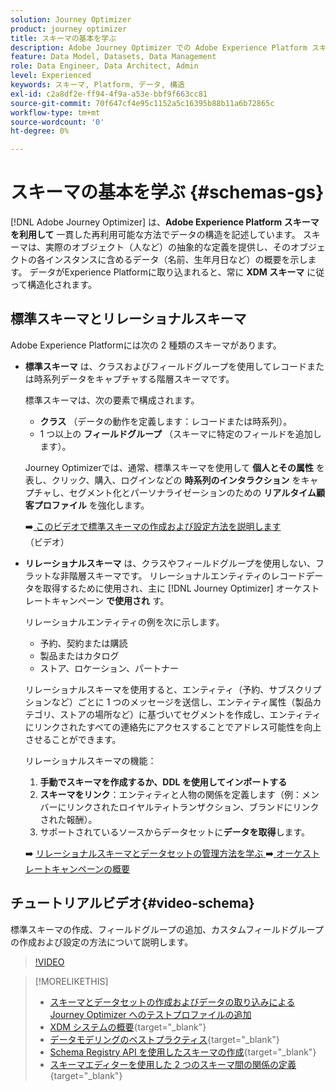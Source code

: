 ```yaml
---
solution: Journey Optimizer
product: journey optimizer
title: スキーマの基本を学ぶ
description: Adobe Journey Optimizer での Adobe Experience Platform スキーマの使用方法について説明します。
feature: Data Model, Datasets, Data Management
role: Data Engineer, Data Architect, Admin
level: Experienced
keywords: スキーマ, Platform, データ, 構造
exl-id: c2a8df2e-ff94-4f9a-a53e-bbf9f663cc81
source-git-commit: 70f647cf4e95c1152a5c16395b88b11a6b72865c
workflow-type: tm+mt
source-wordcount: '0'
ht-degree: 0%

---
```


# スキーマの基本を学ぶ {#schemas-gs}

[!DNL Adobe Journey Optimizer] は、**Adobe Experience Platform スキーマを利用して** 一貫した再利用可能な方法でデータの構造を記述しています。 スキーマは、実際のオブジェクト（人など）の抽象的な定義を提供し、そのオブジェクトの各インスタンスに含めるデータ（名前、生年月日など）の概要を示します。 データがExperience Platformに取り込まれると、常に **XDM スキーマ** に従って構造化されます。

## 標準スキーマとリレーショナルスキーマ

Adobe Experience Platformには次の 2 種類のスキーマがあります。

* **標準スキーマ** は、クラスおよびフィールドグループを使用してレコードまたは時系列データをキャプチャする階層スキーマです。

  標準スキーマは、次の要素で構成されます。

   * **クラス** （データの動作を定義します：レコードまたは時系列）。
   * 1 つ以上の **フィールドグループ** （スキーマに特定のフィールドを追加します）。

  Journey Optimizerでは、通常、標準スキーマを使用して **個人とその属性** を表し、クリック、購入、ログインなどの **時系列のインタラクション** をキャプチャし、セグメント化とパーソナライゼーションのための **リアルタイム顧客プロファイル** を強化します。

  ➡️[ このビデオで標準スキーマの作成および設定方法を説明します ](#video-schema) （ビデオ）

* **リレーショナルスキーマ** は、クラスやフィールドグループを使用しない、フラットな非階層スキーマです。 リレーショナルエンティティのレコードデータを取得するために使用され、主に [!DNL Journey Optimizer] オーケストレートキャンペーン **で使用され** す。

  リレーショナルエンティティの例を次に示します。
   * 予約、契約または購読
   * 製品またはカタログ
   * ストア、ロケーション、パートナー

  リレーショナルスキーマを使用すると、エンティティ（予約、サブスクリプションなど）ごとに 1 つのメッセージを送信し、エンティティ属性（製品カテゴリ、ストアの場所など）に基づいてセグメントを作成し、エンティティにリンクされたすべての連絡先にアクセスすることでアドレス可能性を向上させることができます。

  リレーショナルスキーマの機能：

   1. **手動でスキーマを作成するか、DDL を使用してインポートする**
   1. **スキーマをリンク**：エンティティと人物の関係を定義します（例：メンバーにリンクされたロイヤルティトランザクション、ブランドにリンクされた報酬）。
   1. サポートされているソースからデータセットに&#x200B;**データを取得**&#x200B;します。

  ➡️ [ リレーショナルスキーマとデータセットの管理方法を学ぶ ](../orchestrated/gs-schemas.md)
➡️[ オーケストレートキャンペーンの概要 ](../orchestrated/gs-schemas.md)

## チュートリアルビデオ{#video-schema}

標準スキーマの作成、フィールドグループの追加、カスタムフィールドグループの作成および設定の方法について説明します。

>[!VIDEO](https://video.tv.adobe.com/v/334461?quality=12)

>[!MORELIKETHIS]
>
>* [スキーマとデータセットの作成およびデータの取り込みによる Journey Optimizer へのテストプロファイルの追加](../audience/creating-test-profiles.md)
>* [XDM システムの概要](https://experienceleague.adobe.com/docs/experience-platform/xdm/home.html?lang=ja){target="_blank"}
>* [データモデリングのベストプラクティス](https://experienceleague.adobe.com/docs/experience-platform/xdm/schema/best-practices.html?lang=ja){target="_blank"}
>* [Schema Registry API を使用したスキーマの作成](https://experienceleague.adobe.com/docs/experience-platform/xdm/tutorials/create-schema-api.html?lang=ja){target="_blank"}
>* [スキーマエディターを使用した 2 つのスキーマ間の関係の定義](https://experienceleague.adobe.com/docs/experience-platform/xdm/tutorials/relationship-ui.html?lang=ja){target="_blank"}
